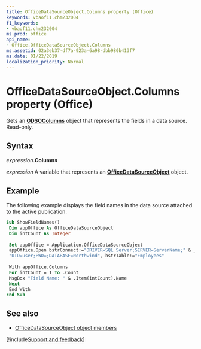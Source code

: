 ```yaml
---
title: OfficeDataSourceObject.Columns property (Office)
keywords: vbaof11.chm232004
f1_keywords:
- vbaof11.chm232004
ms.prod: office
api_name:
- Office.OfficeDataSourceObject.Columns
ms.assetid: 02a3eb37-df7a-923a-6a98-dbb980b413f7
ms.date: 01/22/2019
localization_priority: Normal
---
```



# OfficeDataSourceObject.Columns property (Office)

Gets an **[ODSOColumns](office.odsocolumns.md)** object that represents the fields in a data source. Read-only.


## Syntax

_expression_.**Columns**

_expression_ A variable that represents an **[OfficeDataSourceObject](Office.OfficeDataSourceObject.md)** object.


## Example

The following example displays the field names in the data source attached to the active publication.


```vb
Sub ShowFieldNames() 
 Dim appOffice As OfficeDataSourceObject 
 Dim intCount As Integer 
 
 Set appOffice = Application.OfficeDataSourceObject 
 appOffice.Open bstrConnect:="DRIVER=SQL Server;SERVER=ServerName;" & _ 
 "UID=user;PWD=;DATABASE=Northwind", bstrTable:="Employees" 
 
 With appOffice.Columns 
 For intCount = 1 To .Count 
 MsgBox "Field Name: " & .Item(intCount).Name 
 Next 
 End With 
End Sub
```


## See also

- [OfficeDataSourceObject object members](overview/library-reference/officedatasourceobject-members-office.md)




[!include[Support and feedback](~/includes/feedback-boilerplate.md)]